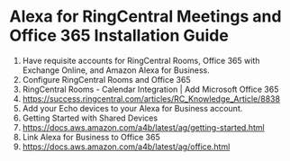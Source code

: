 # Alexa for RingCentral Meetings and Office 365 Installation Guide

1. Have requisite accounts for RingCentral Rooms, Office 365 with Exchange Online, and Amazon Alexa for Business.
1. Configure RingCentral Rooms and Office 365
  1. RingCentral Rooms - Calendar Integration | Add Microsoft Office 365
  1. https://success.ringcentral.com/articles/RC_Knowledge_Article/8838
1. Add your Echo devices to your Alexa for Business account.
  1. Getting Started with Shared Devices
  1. https://docs.aws.amazon.com/a4b/latest/ag/getting-started.html
1. Link Alexa for Business to Office 365
  1. https://docs.aws.amazon.com/a4b/latest/ag/office.html
